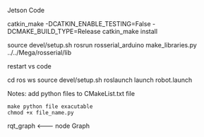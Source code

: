 Jetson Code

catkin_make -DCATKIN_ENABLE_TESTING=False -DCMAKE_BUILD_TYPE=Release
catkin_make install

source devel/setup.sh
rosrun rosserial_arduino make_libraries.py ../../Mega/rosserial/lib

restart vs code

cd ros ws
source devel/setup.sh
roslaunch launch robot.launch

Notes:
    add python files to CMakeList.txt file

    make python file exacutable
    chmod +x file_name.py

rqt_graph  <--- node Graph